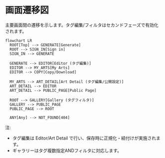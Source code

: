 # 画面遷移図

主要画面間の遷移を示します。タグ編集/フィルタはセカンドフェーズで有効化されます。

```mermaid
flowchart LR
  ROOT[Top] --> GENERATE[Generate]
  ROOT --> SIGN_IN[Sign in]
  SIGN_IN --> GENERATE

  GENERATE --> EDITOR[Editor (タグ編集)]
  EDITOR --> MY_ARTS[My Arts]
  EDITOR --> COPY[Copy/Download]

  MY_ARTS --> ART_DETAIL[Art Detail (タグ編集/公開設定)]
  ART_DETAIL --> EDITOR
  ART_DETAIL --> PUBLIC_PAGE[Public Page]

  ROOT --> GALLERY[Gallery (タグフィルタ)]
  GALLERY --> PUBLIC_PAGE
  PUBLIC_PAGE --> ROOT

  ANY[Any] --> NOT_FOUND[404]
```

注:
- タグ編集は Editor/Art Detail で行い、保存時に正規化・紐付けが実施されます。
- ギャラリーはタグ複数指定ANDフィルタに対応します。
